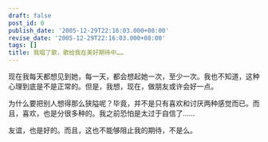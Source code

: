 ```yaml
---
draft: false
post_id: 0
publish_date: '2005-12-29T22:16:03.000+08:00'
revise_date: '2005-12-29T22:16:03.000+08:00'
tags: []
title: 我唱了歌，歌给我在美好期待中……
---
```


现在我每天都想见到她，每一天，都会想起她一次，至少一次。我也不知道，这种心理到底是不是正常的。但是，我想，现在，做朋友或许会好一点。

为什么要把别人想得那么狭隘呢？毕竟，并不是只有喜欢和讨厌两种感觉而已。而且，喜欢，也是分很多种的。我之前恐怕是太过于自信了……

友谊，也是好的。而且，这也不能够阻止我的期待，不是么。
